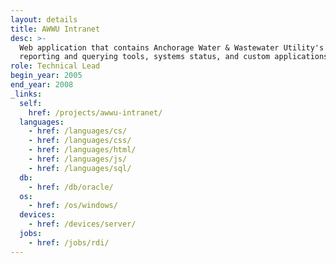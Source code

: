 ```yaml
---
layout: details
title: AWWU Intranet
desc: >-
  Web application that contains Anchorage Water & Wastewater Utility's (AWWU)
  reporting and querying tools, systems status, and custom applications.
role: Technical Lead
begin_year: 2005
end_year: 2008
_links:
  self:
    href: /projects/awwu-intranet/
  languages:
    - href: /languages/cs/
    - href: /languages/css/
    - href: /languages/html/
    - href: /languages/js/
    - href: /languages/sql/
  db:
    - href: /db/oracle/
  os:
    - href: /os/windows/
  devices:
    - href: /devices/server/
  jobs:
    - href: /jobs/rdi/
---
```

